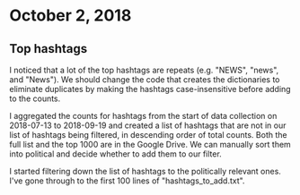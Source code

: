 # October 2, 2018
## Top hashtags
I noticed that a lot of the top hashtags are repeats (e.g. "NEWS", "news", and "News"). We should change the code that creates the dictionaries to eliminate duplicates by making the hashtags case-insensitive before adding to the counts.

I aggregated the counts for hashtags from the start of data collection on 2018-07-13 to 2018-09-19 and created a list of hashtags that are not in our list of hashtags being filtered, in descending order of total counts.  Both the full list and the top 1000 are in the Google Drive. We can manually sort them into political and decide whether to add them to our filter.

I started filtering down the list of hashtags to the politically relevant ones. I've gone through to the first 100 lines of "hashtags_to_add.txt".
